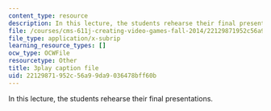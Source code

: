 ```yaml
---
content_type: resource
description: In this lecture, the students rehearse their final presentations.
file: /courses/cms-611j-creating-video-games-fall-2014/22129871952c56a99da9036478bff60b_ok4qM1OzlPA.vtt
file_type: application/x-subrip
learning_resource_types: []
ocw_type: OCWFile
resourcetype: Other
title: 3play caption file
uid: 22129871-952c-56a9-9da9-036478bff60b
---
```

In this lecture, the students rehearse their final presentations.